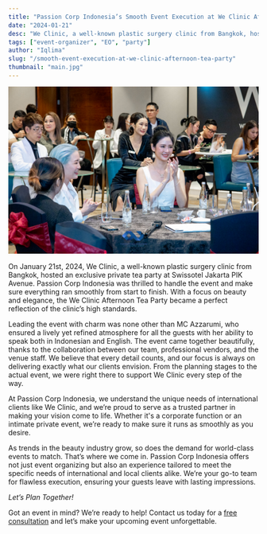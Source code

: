 ```yaml
---
title: "Passion Corp Indonesia’s Smooth Event Execution at We Clinic Afternoon Tea Party"
date: "2024-01-21"
desc: "We Clinic, a well-known plastic surgery clinic from Bangkok, hosted an exclusive private tea party at Swissotel Jakarta PIK Avenue."
tags: ["event-organizer", "EO", "party"]
author: "Iqlima"
slug: "/smooth-event-execution-at-we-clinic-afternoon-tea-party"
thumbnail: "main.jpg"
---
```


![Audience](./audience.jpg)

On January 21st, 2024, We Clinic, a well-known plastic surgery clinic from Bangkok, hosted an exclusive private tea party at Swissotel Jakarta PIK Avenue. Passion Corp Indonesia was thrilled to handle the event and make sure everything ran smoothly from start to finish. With a focus on beauty and elegance, the We Clinic Afternoon Tea Party became a perfect reflection of the clinic’s high standards.

Leading the event with charm was none other than MC Azzarumi, who ensured a lively yet refined atmosphere for all the guests with her ability to speak both in Indonesian and English. The event came together beautifully, thanks to the collaboration between our team, professional vendors, and the venue staff. We believe that every detail counts, and our focus is always on delivering exactly what our clients envision. From the planning stages to the actual event, we were right there to support We Clinic every step of the way.

At Passion Corp Indonesia, we understand the unique needs of international clients like We Clinic, and we’re proud to serve as a trusted partner in making your vision come to life. Whether it's a corporate function or an intimate private event, we’re ready to make sure it runs as smoothly as you desire.

As trends in the beauty industry grow, so does the demand for world-class events to match. That’s where we come in. Passion Corp Indonesia offers not just event organizing but also an experience tailored to meet the specific needs of international and local clients alike. We’re your go-to team for flawless execution, ensuring your guests leave with lasting impressions.

_Let’s Plan Together!_

Got an event in mind? We’re ready to help! Contact us today for a [free consultation](https://passioncorp.id/kontakWA?redirect=https%3A%2F%2Fwa.me%2F6282311000310%3Ftext%3DHi%252C%2520Passion%2520Corp%2520Indonesia%252C%2520I%2520know%2520you%2520from%2520website%2520https%253A%252F%252Fpassioncorp.id%252F%2520%25E2%2580%259Cfree%2520consultation%25E2%2580%259D) and let’s make your upcoming event unforgettable.
